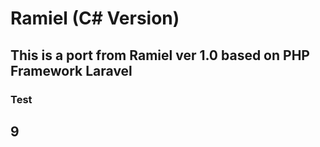 # Ramiel (C# Version)


## This is a port from Ramiel ver 1.0 based on PHP Framework Laravel

### Test
## 9

